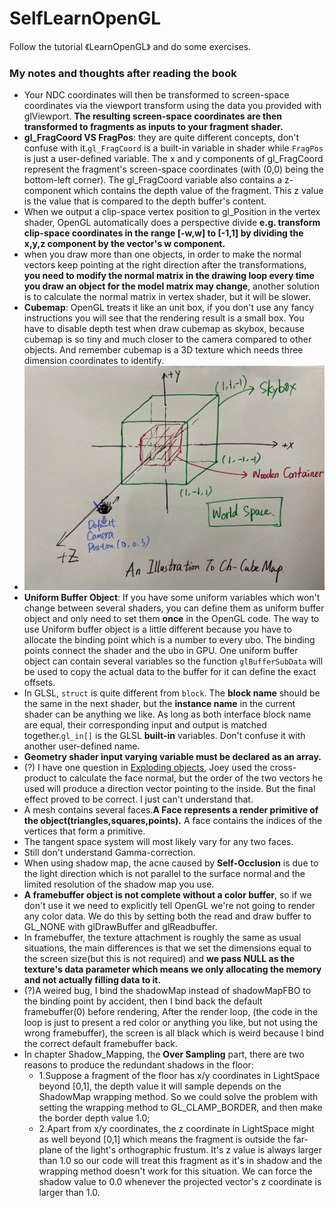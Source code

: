 # SelfLearnOpenGL
Follow the tutorial 《LearnOpenGL》 and do some exercises.

### My notes and thoughts after reading the book

- Your NDC coordinates will then be transformed to screen-space coordinates via the viewport transform using the data you provided with glViewport. **The resulting screen-space coordinates are then transformed to fragments as inputs to your fragment shader.**
- 
  **gl_FragCoord VS FragPos**: they are quite different concepts, don't confuse with it.`gl_FragCoord` is a built-in variable in shader while `FragPos` is just a user-defined variable. The x and y components of gl_FragCoord represent the fragment's screen-space coordinates (with (0,0) being the bottom-left corner). The gl_FragCoord variable also contains a z-component which contains the depth value of the fragment. This z value is the value that is compared to the depth buffer's content.
- When we output a clip-space vertex position to gl_Position in the vertex shader, OpenGL automatically does a perspective divide **e.g. transform clip-space coordinates in the range [-w,w] to [-1,1] by dividing the x,y,z component by the vector's w component.**
- when you draw more than one objects, in order to make the normal vectors keep pointing at the right direction after the transformations, **you need to modify the normal matrix in the drawing loop every time you draw an object for the model matrix may change**, another solution is to calculate the normal matrix in vertex shader, but it will be slower.
- **Cubemap**: OpenGL treats it like an unit box, if you don't use any fancy instructions you will see that the rendering result is a small box. You have  to disable depth test when draw cubemap as skybox, because cubemap is so tiny and much closer to the camera compared to other objects. And remember cubemap is a 3D texture which needs three dimension coordinates to identify. 
- <img src="https://raw.githubusercontent.com/forty-twoo/SelfLearnOpenGL/master/images/CubeMap.png" width="500">
- **Uniform Buffer Object**: If you have some uniform variables which won't change between several shaders, you can define them as uniform buffer object and only need to set them **once** in the OpenGL code. The way to use Uniform buffer object is a little different because you have to allocate the binding point which is a number  to every ubo. The binding points connect the shader and the ubo in GPU. One uniform buffer object can contain several variables so the function `glBufferSubData` will be used to copy the actual data to the buffer for it can define the exact offsets.
- In GLSL, `struct`  is quite different from `block`. The **block name** should be the same in the next shader, but the **instance name** in the current shader can be anything we like. As long as both interface block name are equal, their corresponding input and output is matched together.`gl_in[]` is the GLSL **built-in** variables. Don't  confuse it with another user-defined name.  
- **Geometry shader input varying variable must be declared as an array.**
- (?) I have one question in [Exploding objects](https://learnopengl.com/Advanced-OpenGL/Geometry-Shader), Joey used the cross-product to calculate the face normal, but the order of the two vectors he used will produce a direction vector pointing to the inside. But the final effect proved to be correct. I just can't understand that.
- A mesh contains several faces.**A Face represents a render primitive of the object(triangles,squares,points).** A face contains the indices of the vertices that form a primitive.
- The tangent space system will most likely vary for any two faces.
- Still don't understand Gamma-correction.
- When using shadow map, the acne caused by **Self-Occlusion** is due to the light direction which is not parallel to the surface normal and the limited resolution of the shadow map you use.
- **A framebuffer object is not complete without a color buffer**, so if we don't use it we need to explicitly tell OpenGL we're not going to render any color data. We do this by setting both the read and draw buffer to GL_NONE with glDrawBuffer and glReadbuffer.
- In framebuffer, the texture attachment is roughly the same as usual situations, the main differences is that we set the dimensions equal to the screen size(but this is not required) and **we pass NULL as the texture's data parameter which means we only allocating the memory and not actually filling data to it.**
- (?)A weired bug, I bind the shadowMap instead of shadowMapFBO to the binding point by accident, then I bind back the default framebuffer(0) before rendering, After the render loop, (the code in the loop is just to present a red color or anything you like, but not using the wrong framebuffer), the screen is all black which is weird because I bind the correct default framebuffer back.
- In chapter Shadow_Mapping, the **Over Sampling** part, there are two reasons to produce the redundant shadows in the floor:
    -  1.Suppose a fragment of the floor has x/y coordinates in LightSpace beyond [0,1], the depth value it will sample depends on the ShadowMap wrapping method. So we could solve the problem with setting the wrapping method to GL_CLAMP_BORDER, and then make the border depth value 1.0; 
    -  2.Apart from x/y coordinates, the z coordinate in LightSpace might as well beyond [0,1] which means the fragment is outside the far-plane of the light's orthographic frustum. It's z value is always larger than 1.0 so our code will treat this fragment as it's in shadow and the wrapping method doesn't work for this situation. We can force the shadow value to 0.0 whenever the projected vector's z coordinate is larger than 1.0.